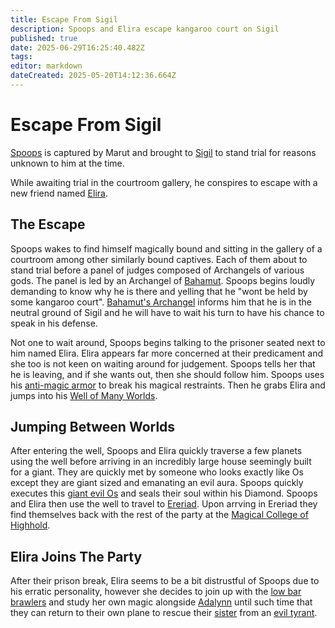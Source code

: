 ```yaml
---
title: Escape From Sigil
description: Spoops and Elira escape kangaroo court on Sigil
published: true
date: 2025-06-29T16:25:40.482Z
tags: 
editor: markdown
dateCreated: 2025-05-20T14:12:36.664Z
---
```


# Escape From Sigil
[Spoops](/characters/spoops) is captured by Marut and brought to [Sigil](/locations/sigil) to stand trial for reasons unknown to him at the time.

While awaiting trial in the courtroom gallery, he conspires to escape with a new friend named [Elira](/characters/elira).

## The Escape

Spoops wakes to find himself magically bound and sitting in the gallery of a courtroom among other similarly bound captives. Each of them about to stand trial before a panel of judges composed of Archangels of various gods. The panel is led by an Archangel of [Bahamut](/characters/bahamut). Spoops begins loudly demanding to know why he is there and yelling that he "wont be held by some kangaroo court". [Bahamut's Archangel](/characters/bahamits-archangel) informs him that he is in the neutral ground of Sigil and he will have to wait his turn to have his chance to speak in his defense. 

Not one to wait around, Spoops begins talking to the prisoner seated next to him named Elira. Elira appears far more concerned at their predicament and she too is not keen on waiting around for judgement. Spoops tells her that he is leaving, and if she wants out, then she should follow him. Spoops uses his [anti-magic armor](/items/Anti-Magic-Armor) to break his magical restraints. Then he grabs Elira and jumps into his [Well of Many Worlds](/items/Well-Of-Many-Worlds). 


## Jumping Between Worlds
After entering the well, Spoops and Elira quickly traverse a few planets using the well before arriving in an incredibly large house seemingly built for a giant. They are quickly met by someone who looks exactly like Os except they are giant sized and emanating an evil aura. Spoops quickly executes this [giant evil Os](/characters/giant-evil-os) and seals their soul within his Diamond. Spoops and Elira then use the well to travel to [Ereriad](/locations/Ereriad). Upon arrving in Ereriad they find themselves back with the rest of the party at the [Magical College of Highhold](/locations/Ereriad/the-magical-college-of-highhold). 


## Elira Joins The Party
After their prison break, Elira seems to be a bit distrustful of Spoops due to his erratic personality, however she decides to join up with the [low bar brawlers](/organizations/low-bar-brawlers) and study her own magic alongside [Adalynn](/characters/adalynn) until such time that they can return to their own plane to rescue their [sister](/characters/anya) from an [evil tyrant](/characters/diavala).